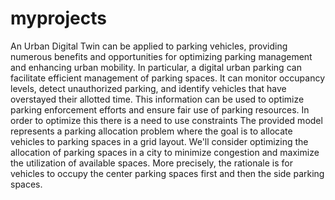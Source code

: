 # myprojects
An Urban Digital Twin can be applied to parking vehicles, providing numerous benefits and opportunities for optimizing parking management and enhancing urban mobility. In particular, a digital urban parking can facilitate efficient management of parking spaces. It can monitor occupancy levels, detect unauthorized parking, and identify vehicles that have overstayed their allotted time. This information can be used to optimize parking enforcement efforts and ensure fair use of parking resources. In order to optimize this there is a need to use constraints The provided model represents a parking allocation problem where the goal is to allocate vehicles to parking spaces in a grid layout. We'll consider optimizing the allocation of parking spaces in a city to minimize congestion and maximize the utilization of available spaces. More precisely, the rationale is for vehicles to occupy the center parking spaces first and then the side parking spaces.
